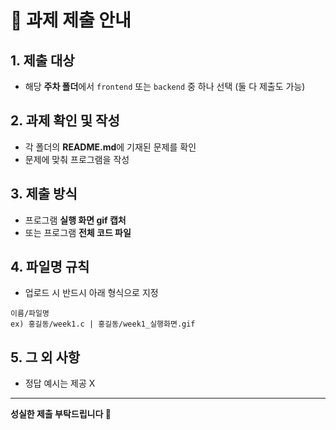 # 📌 과제 제출 안내

## 1. 제출 대상
- 해당 **주차 폴더**에서 `frontend` 또는 `backend` 중 하나 선택 (둘 다 제출도 가능)

## 2. 과제 확인 및 작성
- 각 폴더의 **README.md**에 기재된 문제를 확인  
- 문제에 맞춰 프로그램을 작성

## 3. 제출 방식
- 프로그램 **실행 화면 gif 캡처**  
- 또는 프로그램 **전체 코드 파일**

## 4. 파일명 규칙
- 업로드 시 반드시 아래 형식으로 지정

```
이름/파일명
ex) 홍길동/week1.c | 홍길동/week1_실행화면.gif
```

## 5. 그 외 사항
- 정답 예시는 제공 X

---

**성실한 제출 부탁드립니다 🙌**
